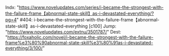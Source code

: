 Indx: "https://www.novelupdates.com/series/i-became-the-strongest-with-the-failure-frame【abnormal-state-skill】as-i-devastated-everything/?pg=4"
#404: i-became-the-strongest-with-the-failure-frame【abnormal-state-skill】as-i-devastated-everything [c100]
Jump: "https://www.novelupdates.com/extnu/3501787/"
Dest: "https://foxaholic.com/novel/i-became-the-strongest-with-the-failure-frame%e3%80%90abnormal-state-skill%e3%80%91as-i-devastated-everything/3/100/"